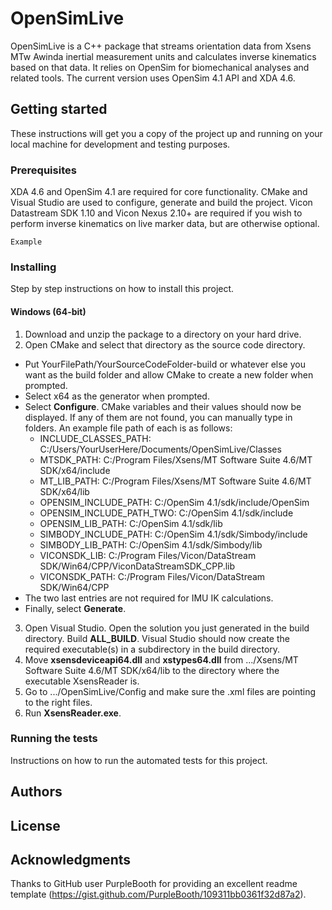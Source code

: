 # OpenSimLive
OpenSimLive is a C++ package that streams orientation data from Xsens MTw Awinda inertial measurement units and calculates inverse kinematics based on that data. It relies on OpenSim for biomechanical analyses and related tools. The current version uses OpenSim 4.1 API and XDA 4.6.

## Getting started
These instructions will get you a copy of the project up and running on your local machine for development and testing purposes.

### Prerequisites

XDA 4.6 and OpenSim 4.1 are required for core functionality. CMake and Visual Studio are used to configure, generate and build the project. Vicon Datastream SDK 1.10 and Vicon Nexus 2.10+ are required if you wish to perform inverse kinematics on live marker data, but are otherwise optional.

```
Example
```

### Installing

Step by step instructions on how to install this project.

#### Windows (64-bit)

1. Download and unzip the package to a directory on your hard drive.
2. Open CMake and select that directory as the source code directory.
- Put YourFilePath/YourSourceCodeFolder-build or whatever else you want as the build folder and allow CMake to create a new folder when prompted.
- Select x64 as the generator when prompted.
- Select **Configure**. CMake variables and their values should now be displayed. If any of them are not found, you can manually type in folders. An example file path of each is as follows:
   - INCLUDE_CLASSES_PATH:      C:/Users/YourUserHere/Documents/OpenSimLive/Classes
   - MTSDK_PATH:                C:/Program Files/Xsens/MT Software Suite 4.6/MT SDK/x64/include
   - MT_LIB_PATH:               C:/Program Files/Xsens/MT Software Suite 4.6/MT SDK/x64/lib
   - OPENSIM_INCLUDE_PATH:      C:/OpenSim 4.1/sdk/include/OpenSim
   - OPENSIM_INCLUDE_PATH_TWO:  C:/OpenSim 4.1/sdk/include
   - OPENSIM_LIB_PATH:          C:/OpenSim 4.1/sdk/lib
   - SIMBODY_INCLUDE_PATH:      C:/OpenSim 4.1/sdk/Simbody/include
   - SIMBODY_LIB_PATH:          C:/OpenSim 4.1/sdk/Simbody/lib
   - VICONSDK_LIB:              C:/Program Files/Vicon/DataStream SDK/Win64/CPP/ViconDataStreamSDK_CPP.lib
   - VICONSDK_PATH:             C:/Program Files/Vicon/DataStream SDK/Win64/CPP
- The two last entries are not required for IMU IK calculations.
- Finally, select **Generate**.
3. Open Visual Studio. Open the solution you just generated in the build directory. Build **ALL_BUILD**. Visual Studio should now create the required executable(s) in a subdirectory in the build directory.
4. Move **xsensdeviceapi64.dll** and **xstypes64.dll** from .../Xsens/MT Software Suite 4.6/MT SDK/x64/lib to the directory where the executable XsensReader is.
5. Go to .../OpenSimLive/Config and make sure the .xml files are pointing to the right files.
6. Run **XsensReader.exe**.


### Running the tests

Instructions on how to run the automated tests for this project.

## Authors

## License

## Acknowledgments

Thanks to GitHub user PurpleBooth for providing an excellent readme template (https://gist.github.com/PurpleBooth/109311bb0361f32d87a2).
